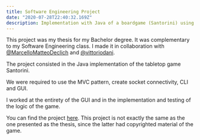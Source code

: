 ```yaml
---
title: Software Engineering Project
date: "2020-07-28T22:40:32.169Z"
description: Implementation with Java of a boardgame (Santorini) using MVC design patter, server, clients, sockets connectivity, CLI and GUI
---
```


This project was my thesis for my Bachelor degree. It was complementary to my Software Engineering class. I made it in collaboration with [@MarcelloMatteoDeclich](https://github.com/MarcelloMatteoDeclich) and [@vittoriodani](https://github.com/vittoriodani).

The project consisted in the Java implementation of the tabletop game Santorini.

We were required to use the MVC pattern, create socket connectivity, CLI and GUI.

I worked at the entirety of the GUI and in the implementation and testing of the logic of the game.

You can find the project [here](https://github.com/chiarabia/Soft_Eng_BoardGame_2020). This project is not exactly the same as the one presented as the thesis, since the latter had copyrighted material of the game. 